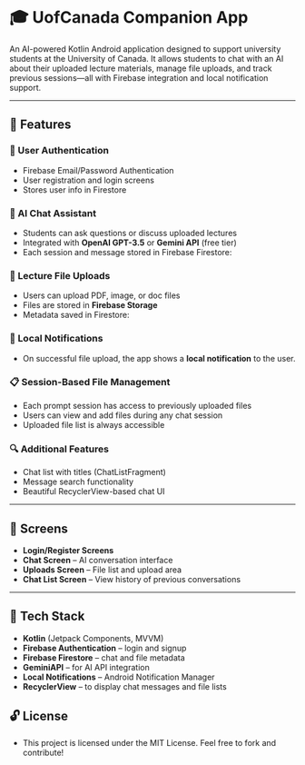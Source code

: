 # 🎓 UofCanada Companion App

An AI-powered Kotlin Android application designed to support university students at the University of Canada. It allows students to chat with an AI about their uploaded lecture materials, manage file uploads, and track previous sessions—all with Firebase integration and local notification support.

---

## 🚀 Features

### 🔐 User Authentication
- Firebase Email/Password Authentication
- User registration and login screens
- Stores user info in Firestore

### 💬 AI Chat Assistant
- Students can ask questions or discuss uploaded lectures
- Integrated with **OpenAI GPT-3.5** or **Gemini API** (free tier)
- Each session and message stored in Firebase Firestore:

### 📁 Lecture File Uploads
- Users can upload PDF, image, or doc files
- Files are stored in **Firebase Storage**
- Metadata saved in Firestore:
### 🔔 Local Notifications
- On successful file upload, the app shows a **local notification** to the user.

### 📋 Session-Based File Management
- Each prompt session has access to previously uploaded files
- Users can view and add files during any chat session
- Uploaded file list is always accessible

### 🔍 Additional Features
- Chat list with titles (ChatListFragment)
- Message search functionality
- Beautiful RecyclerView-based chat UI

---

## 📱 Screens

- **Login/Register Screens**
- **Chat Screen** – AI conversation interface
- **Uploads Screen** – File list and upload area
- **Chat List Screen** – View history of previous conversations

---

## 🧠 Tech Stack

- **Kotlin** (Jetpack Components, MVVM)
- **Firebase Authentication** – login and signup
- **Firebase Firestore** – chat and file metadata
- **GeminiAPI** – for AI API integration
- **Local Notifications** – Android Notification Manager
- **RecyclerView** – to display chat messages and file lists
## 🔓 License
- This project is licensed under the MIT License. Feel free to fork and contribute!

